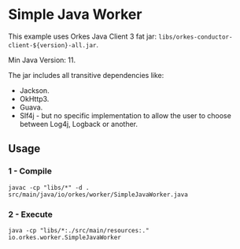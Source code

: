 # Simple Java Worker

This example uses Orkes Java Client 3 fat jar: `libs/orkes-conductor-client-${version}-all.jar`.

Min Java Version: 11.

The jar includes all transitive dependencies like:
- Jackson.
- OkHttp3.
- Guava.
- Slf4j - but no specific implementation to allow the user to choose between Log4j, Logback or another.

## Usage

### 1 - Compile
```shell
javac -cp "libs/*" -d . src/main/java/io/orkes/worker/SimpleJavaWorker.java
```

### 2 - Execute
```shell
java -cp "libs/*:./src/main/resources:." io.orkes.worker.SimpleJavaWorker
```
